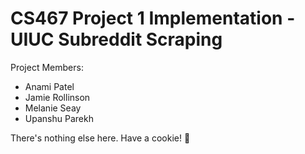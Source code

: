 # CS467 Project 1 Implementation - UIUC Subreddit Scraping
Project Members:
- Anami Patel
- Jamie Rollinson
- Melanie Seay
- Upanshu Parekh

There's nothing else here. Have a cookie! 🍪